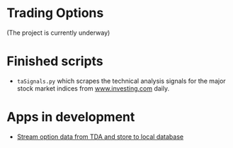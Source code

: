 # Trading Options

(The project is currently underway)

# Finished scripts

- `taSignals.py` which scrapes the technical analysis signals for the major stock market indices from www.investing.com daily. 


# Apps in development

- [Stream option data from TDA and store to local database](https://github.com/catelinn/trading_options/tree/master/app/tda)
